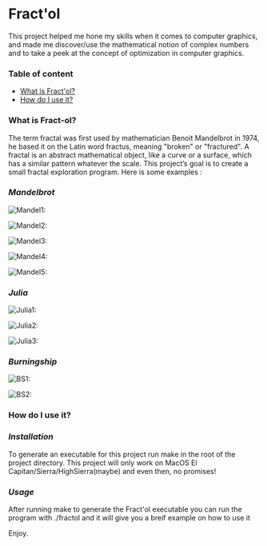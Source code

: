 # Fract'ol
This project helped me hone my skills when it comes to computer graphics, and made me 
discover/use the mathematical notion of complex numbers and to take a peek at the concept
of optimization in computer graphics.

### Table of content
* [What is Fract'ol?](#what-is-Fract-ol)
* [How do I use it?](#how-do-i-use-it)


### What is Fract-ol?
The term fractal was first used by mathematician Benoit Mandelbrot in 1974,
he based it on the Latin word fractus, meaning "broken" or "fractured".
A fractal is an abstract mathematical object, like a curve or a surface, which has a similar
pattern whatever the scale.
This project’s goal is to create a small fractal exploration program.
Here is some examples :

### *Mandelbrot*

![Mandel1:](https://github.com/abidaaa/fract-ol/blob/master/Images/6.png)

![Mandel2:](https://github.com/abidaaa/fract-ol/blob/master/Images/7.png)

![Mandel3:](https://github.com/abidaaa/fract-ol/blob/master/Images/8.png)

![Mandel4:](https://github.com/abidaaa/fract-ol/blob/master/Images/9.png)

![Mandel5:](https://github.com/abidaaa/fract-ol/blob/master/Images/10.png)

### *Julia*

![Julia1:](https://github.com/abidaaa/fract-ol/blob/master/Images/2.png)

![Julia2:](https://github.com/abidaaa/fract-ol/blob/master/Images/3.png)

![Julia3:](https://github.com/abidaaa/fract-ol/blob/master/Images/1.png)

### *Burningship*

![BS1:](https://github.com/abidaaa/fract-ol/blob/master/Images/4.png)

![BS2:](https://github.com/abidaaa/fract-ol/blob/master/Images/5.png)


### How do I use it?

### *Installation*

To generate an executable for this project run make in the root of the project directory. 
This project will only work on MacOS El Capitan/Sierra/HighSierra(maybe) and even then, no promises!

### *Usage*

After running make to generate the Fract'ol executable you can run the program with ./fractol and it 
will give you a breif example on how to use it

Enjoy.

